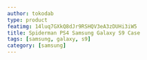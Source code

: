 ```yaml
---
author: tokodab
type: product
featimg: 14luq7GXkQ8dJr9RSHQV3eA3zDUHi3iW5
title: Spiderman PS4 Samsung Galaxy S9 Case
tags: [samsung, galaxy, s9]
category: [samsung]
---
```

